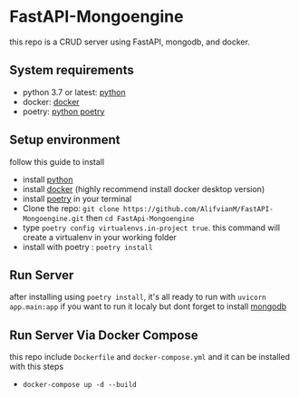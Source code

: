 # FastAPI-Mongoengine
this repo is a CRUD server using FastAPI, mongodb, and docker. 
## System requirements
 - python 3.7 or latest: [python](https://www.python.org/)
 - docker: [docker](https://docs.docker.com/engine/install/)
 - poetry: [python poetry](https://python-poetry.org/docs/#installation)
## Setup environment
follow this guide to install
  * install [python](https://www.python.org/)
  * install [docker](https://docs.docker.com/engine/install/) (highly recommend install docker desktop version)
  * install [poetry](https://python-poetry.org/docs/#installation) in your terminal
  * Clone the repo: ```git clone https://github.com/AlifvianM/FastAPI-Mongoengine.git``` then ```cd FastApi-Mongoengine```
  * type ```poetry config virtualenvs.in-project true```. this command will create a virtualenv in your working folder
  * install with poetry : ```poetry install```
  
 ## Run Server 
 after installing using ```poetry install```, it's all ready to run with
 ```uvicorn app.main:app``` if you want to run it localy but dont forget to install [mongodb](https://docs.mongodb.com/manual/installation/)
 
 ## Run Server Via Docker Compose
 this repo include ```Dockerfile``` and ```docker-compose.yml``` and it can be installed with this steps
  - ```docker-compose up -d --build```
